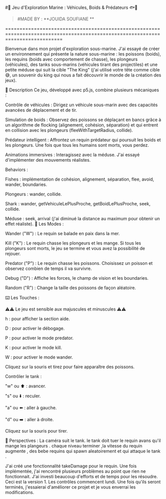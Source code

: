 
#🌊 Jeu d'Exploration Marine : Véhicules, Boids & Prédateurs 🐟🦈

>#MADE BY : **JOUIDA SOUFIANE **

================================================================================================================================

Bienvenue dans mon projet d'exploration sous-marine. J'ai essayé de créer un environnement qui présente la nature sous-marine : les poissons (boids), les requins (boids avec comportement de chasse), les plongeurs (véhicules), des tanks sous-marins (véhicules tirant des projectiles) et une petite méduse qui suit la cible "The King" (j'ai utilisé votre tête comme cible 😅, un souvenir du king qui nous a fait découvrir le monde de la création des jeux).

📖 Description
Ce jeu, développé avec p5.js, combine plusieurs mécaniques :

Contrôle de véhicules : Dirigez un véhicule sous-marin avec des capacités avancées de déplacement et de tir.

Simulation de boids : Observez des poissons se déplaçant en bancs grâce à un algorithme de flocking (alignement, cohésion, séparation) et qui entrent en collision avec les plongeurs (fleeWithTargetRadius, collide).

Prédateur intelligent : Affrontez un requin prédateur qui poursuit les boids et les plongeurs. Une fois que tous les humains sont morts, vous perdez.

Animations immersives : Interagissez avec la méduse. J'ai essayé d'implémenter des mouvements réalistes.

Behaviors :

Fishes : implémentation de cohésion, alignement, séparation, flee, avoid, wander, boundaries.

Plongeurs : wander, collide.

Shark : wander, getVehiculeLePlusProche, getBoidLePlusProche, seek, collide.

Méduse : seek, arrival (j'ai diminué la distance au maximum pour obtenir un effet réaliste).
🦈 Les Modes :

Wander ("W") : Le requin se balade en paix dans la mer.

Kill ("K") : Le requin chasse les plongeurs et les mange. Si tous les plongeurs sont morts, le jeu se termine et vous avez la possibilité de rejouer.

Predator ("P") : Le requin chasse les poissons. Choisissez un poisson et observez combien de temps il va survivre.

Debug ("D") : Affiche les forces, le champ de vision et les boundaries.

Random ("R") : Change la taille des poissons de façon aléatoire.

⌨️ Les Touches :

⚠️⚠️ Le jeu est sensible aux majuscules et minuscules ⚠️⚠️

h : pour afficher la section aide.

D : pour activer le débogage.

P : pour activer le mode predator.

K : pour activer le mode kill.

W : pour activer le mode wander.

Cliquez sur la souris et tirez pour faire apparaître des poissons.

Contrôler le tank :

"w" ou ⬆️ : avancer.

"s" ou ⬇️ : reculer.

"a" ou ⬅️ : aller à gauche.

"d" ou ➡️ : aller à droite.

Cliquez sur la souris pour tirer.


🎯 Perspectives :
La caméra suit le tank.
le tank doit tuer le requin avans qu'il mange les plangeurs .
chaque niveau terminer ,la vitesse du requin augmente ,
des bebe requins qui spawn aleatoirement et qui attaque le tank .

J'ai créé une fonctionnalité takeDamage pour le requin. Une fois implémentée, j'ai rencontré plusieurs problèmes au point que rien ne fonctionnait. J'ai investi beaucoup d'efforts et de temps pour les résoudre. Ceci est la version 1. Les contrôles commencent lundi. Une fois qu'ils seront terminés, j'essaierai d'améliorer ce projet et je vous enverrai les modifications.

